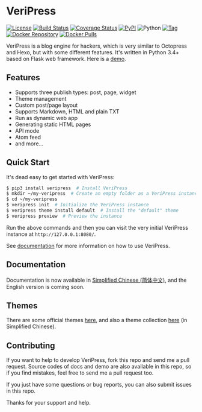 # VeriPress

[![License](https://img.shields.io/github/license/veripress/veripress.svg)](LICENSE)
[![Build Status](https://travis-ci.org/veripress/veripress.svg?branch=master)](https://travis-ci.org/veripress/veripress)
[![Coverage Status](https://coveralls.io/repos/github/veripress/veripress/badge.svg?branch=master)](https://coveralls.io/github/veripress/veripress?branch=master)
[![PyPI](https://img.shields.io/pypi/v/veripress.svg)](https://pypi.python.org/pypi/veripress)
![Python](https://img.shields.io/badge/python-3.4%2B-blue.svg)
[![Tag](https://img.shields.io/github/tag/veripress/veripress.svg)](https://github.com/veripress/veripress/tags)
[![Docker Repository](https://img.shields.io/badge/docker-veripress/veripress-blue.svg)](https://hub.docker.com/r/veripress/veripress/)
[![Docker Pulls](https://img.shields.io/docker/pulls/veripress/veripress.svg)](https://hub.docker.com/r/veripress/veripress/)

VeriPress is a blog engine for hackers, which is very similar to Octopress and Hexo, but with some different features. It's written in Python 3.4+ based on Flask web framework. Here is a [demo](https://veripress.github.io/demo/).

## Features

- Supports three publish types: post, page, widget
- Theme management
- Custom post/page layout
- Supports Markdown, HTML and plain TXT
- Run as dynamic web app
- Generating static HTML pages
- API mode
- Atom feed
- and more...

## Quick Start

It's dead easy to get started with VeriPress:

```sh
$ pip3 install veripress  # Install VeriPress
$ mkdir ~/my-veripress  # Create an empty folder as a VeriPress instance
$ cd ~/my-veripress
$ veripress init  # Initialize the VeriPress instance
$ veripress theme install default  # Install the "default" theme
$ veripress preview  # Preview the instance
```

Run the above commands and then you can visit the very initial VeriPress instance at `http://127.0.0.1:8080/`.

See [documentation](https://veripress.github.io/docs/) for more information on how to use VeriPress.

## Documentation

Documentation is now available in [Simplified Chinese (简体中文)](https://veripress.github.io/docs/), and the English version is coming soon.

## Themes

There are some official themes [here](https://github.com/veripress/themes), and also a theme collection [here](https://stdrc.cc/post/2018/10/13/collection-of-veripress-themes/) (in Simplified Chinese).

## Contributing

If you want to help to develop VeriPress, fork this repo and send me a pull request. Source codes of docs and demo are also available in this repo, so if you find mistakes, feel free to send me a pull request too.

If you just have some questions or bug reports, you can also submit issues in this repo.

Thanks for your support and help.
